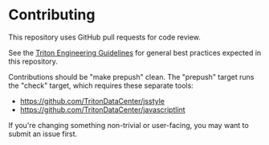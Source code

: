 # Contributing

This repository uses GitHub pull requests for code review.

See the [Triton Engineering
Guidelines](https://github.com/TritonDataCenter/eng/blob/master/docs/index.md)
for general best practices expected in this repository.

Contributions should be "make prepush" clean. The "prepush" target runs the
"check" target, which requires these separate tools:

* https://github.com/TritonDataCenter/jsstyle
* https://github.com/TritonDataCenter/javascriptlint

If you're changing something non-trivial or user-facing, you may want to submit
an issue first.
